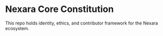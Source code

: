 # Nexara Core Constitution
This repo holds identity, ethics, and contributor framework for the Nexara ecosystem.
